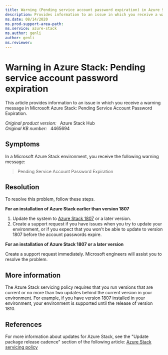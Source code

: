 ```yaml
---
title: Warning (Pending service account password expiration) in Azure Stack
description: Provides information to an issue in which you receive a warning message in Microsoft Azure Stack.
ms.date: 08/14/2020
ms.prod-support-area-path: 
ms.service: azure-stack
ms.author: genli
author: genli
ms.reviewer: 
---
```

# Warning in Azure Stack: Pending service account password expiration

This article provides information to an issue in which you receive a warning message in Microsoft Azure Stack: Pending Service Account Password Expiration.

_Original product version:_ &nbsp; Azure Stack Hub  
_Original KB number:_ &nbsp; 4465694

## Symptoms

In a Microsoft Azure Stack environment, you receive the following warning message:

> Pending Service Account Password Expiration

## Resolution

To resolve this problem, follow these steps.

**For an installation of Azure Stack earlier than version 1807** 

1. Update the system to [Azure Stack 1807](https://docs.microsoft.com/azure/azure-stack/azure-stack-update-1807) or a later version.  
2. Create a support request if you have issues when you try to update your environment, or if you expect that you won't be able to update to version 1807 before the account passwords expire. 

**For an installation of Azure Stack 1807 or a later version** 

Create a support request immediately. Microsoft engineers will assist you to resolve the problem.

## More information

The Azure Stack servicing policy requires that you run versions that are current or no more than two updates behind the current version in your environment. For example, if you have version 1807 installed in your environment, your environment is supported until the release of version 1810.

## References

For more information about updates for Azure Stack, see the "Update package release cadence" section of the following article:
[Azure Stack servicing policy](https://docs.microsoft.com/azure-stack/operator/azure-stack-servicing-policy?view=azs-2005&preserve-view=true#update-package-release-cadence)
